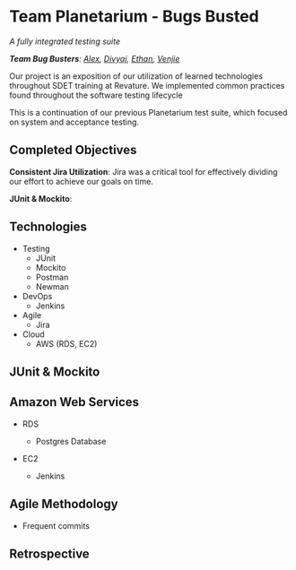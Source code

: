 # Team Planetarium - Bugs Busted
_A fully integrated testing suite_

_**Team Bug Busters**: [Alex](https://github.com/alexylv), [Divyaj](https://github.com/DivyajR), [Ethan](https://github.com/ethbra-revature), [Venjie](https://venjiebanks.github.io/)_


Our project is an exposition of our utilization of learned technologies throughout SDET training at 
Revature. We implemented common practices found throughout the software testing lifecycle

This is a continuation of our previous Planetarium test suite, which focused on system and acceptance
testing. 

## Completed Objectives

**Consistent Jira Utilization**: Jira was a critical tool for effectively dividing our effort to 
achieve our goals on time. 

**JUnit & Mockito**: 

## Technologies
- Testing
  - JUnit
  - Mockito
  - Postman
  - Newman
- DevOps
  - Jenkins
- Agile
  - Jira
- Cloud
  - AWS (RDS, EC2)

## JUnit & Mockito


## Amazon Web Services

- RDS
  - Postgres Database

- EC2
  - Jenkins

## Agile Methodology

- Frequent commits

## Retrospective